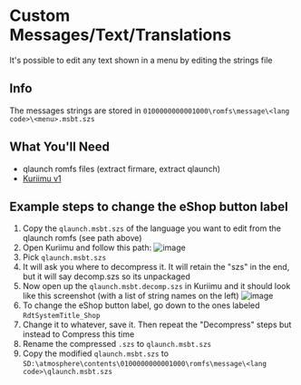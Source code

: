# Custom Messages/Text/Translations

It's possible to edit any text shown in a menu by editing the strings file

## Info

The messages strings are stored in `0100000000001000\romfs\message\<lang code>\<menu>.msbt.szs`

## What You'll Need

-   qlaunch romfs files (extract firmare, extract qlaunch)
-   [Kuriimu v1](https://github.com/IcySon55/Kuriimu/releases)

## Example steps to change the eShop button label

1. Copy the `qlaunch.msbt.szs` of the language you want to edit from the qlaunch romfs (see path above)
2. Open Kuriimu and follow this path: ![image](https://cdn.discordapp.com/attachments/495784470377398282/495850689394638848/unknown1.png)
3. Pick `qlaunch.msbt.szs`
4. It will ask you where to decompress it. It will retain the "szs" in the end, but it will say decomp.szs so its unpackaged
5. Now open up the `qlaunch.msbt.decomp.szs` in Kuriimu and it should look like this screenshot (with a list of string names on the left) ![image](https://cdn.discordapp.com/attachments/495784470377398282/495850914872295424/unknown.png)
6. To change the eShop button label, go down to the ones labeled `RdtSystemTitle_Shop`
7. Change it to whatever, save it. Then repeat the "Decompress" steps but instead to Compress this time
8. Rename the compressed `.szs` to `qlaunch.msbt.szs`
9. Copy the modified `qlaunch.msbt.szs` to `SD:\atmosphere\contents\0100000000001000\romfs\message\<lang code>\qlaunch.msbt.szs`
